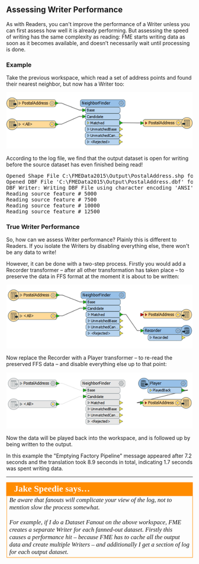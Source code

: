 ## Assessing Writer Performance ##

As with Readers, you can't improve the performance of a Writer unless you can first assess how well it is already performing. But assessing the speed of writing has the same complexity as reading: FME starts writing data as soon as it becomes available, and doesn’t necessarily wait until processing is done.

### Example ###

Take the previous workspace, which read a set of address points and found their nearest neighbor, but now has a Writer too:

![](./Images/Img2.18.AssessingWritersWorkspace.png)

According to the log file, we find that the output dataset is open for writing before the source dataset has even finished being read!

<pre>
Opened Shape File C:\FMEData2015\Output\PostalAddress.shp for output
Opened DBF File 'C:\FMEData2015\Output\PostalAddress.dbf' for output
DBF Writer: Writing DBF File using character encoding 'ANSI'
Reading source feature # 5000
Reading source feature # 7500
Reading source feature # 10000
Reading source feature # 12500
</pre>


### True Writer Performance ###

So, how can we assess Writer performance? Plainly this is different to Readers. If you isolate the Writers by disabling everything else, there won't be any data to write! 

However, it can be done with a two-step process. Firstly you would add a Recorder transformer – after all other transformation has taken place – to preserve the data in FFS format at the moment it is about to be written:

![](./Images/Img2.19.AssessingWritersWorkspaceRecorder.png)

Now replace the Recorder with a Player transformer – to re-read the preserved FFS data – and disable everything else up to that point:

![](./Images/Img2.20.AssessingWritersWorkspacePlayer.png)

Now the data will be played back into the workspace, and is followed up by being written to the output.

In this example the "Emptying Factory Pipeline" message appeared after 7.2 seconds and the translation took 8.9 seconds in total, indicating 1.7 seconds was spent writing data.

---

<table style="border-spacing: 0px">
<tr>
<td style="vertical-align:middle;background-color:darkorange;border: 2px solid darkorange">
<i class="fa fa-quote-left fa-lg fa-pull-left fa-fw" style="color:white;padding-right: 12px;vertical-align:text-top"></i>
<span style="color:white;font-size:x-large;font-weight: bold;font-family:serif">Jake Speedie says…</span>
</td>
</tr>

<tr>
<td style="border: 1px solid darkorange">
<span style="font-family:serif; font-style:italic; font-size:larger">
Be aware that fanouts will complicate your view of the log, not to mention slow the process somewhat.
<br><br>For example, if I do a Dataset Fanout on the above workspace, FME creates a separate Writer for each fanned-out dataset. Firstly this causes a performance hit – because FME has to cache all the output data and
create multiple Writers – and additionally I get a section of log for each output dataset.
</span>
</td>
</tr>
</table>

